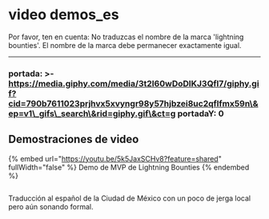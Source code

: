 # video demos\_es

Por favor, ten en cuenta: No traduzcas el nombre de la marca 'lightning bounties'. El nombre de la marca debe permanecer exactamente igual.

***

### portada: >- https://media.giphy.com/media/3t2I60wDoDlKJ3Qfl7/giphy.gif?cid=790b7611023prjhvx5xvyngr98y57hjbzei8uc2qflfmx59n\&ep=v1\_gifs\_search\&rid=giphy.gif\&ct=g portadaY: 0

## Demostraciones de video

{% embed url="https://youtu.be/5k5JaxSCHv8?feature=shared" fullWidth="false" %}
Demo de MVP de Lightning Bounties
{% endembed %}

<figure><img src="https://media.giphy.com/media/ELdhh2TAeFEam7FA1a/giphy.gif?cid=ecf05e47imi0adhclgpjxo5htcfx0jpje6nqt7ufatom3xfs&#x26;ep=v1_gifs_search&#x26;rid=giphy.gif&#x26;ct=g" alt=""><figcaption></figcaption></figure>

Traducción al español de la Ciudad de México con un poco de jerga local pero aún sonando formal.
